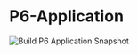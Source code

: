 # P6-Application

![Build P6 Application Snapshot](https://github.com/dcsaorg/P6-Application/workflows/Build%20P6%20Application/badge.svg)


